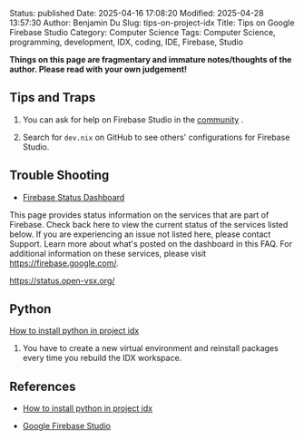 Status: published
Date: 2025-04-16 17:08:20
Modified: 2025-04-28 13:57:30
Author: Benjamin Du
Slug: tips-on-project-idx
Title: Tips on Google Firebase Studio
Category: Computer Science
Tags: Computer Science, programming, development, IDX, coding, IDE, Firebase, Studio

**Things on this page are fragmentary and immature notes/thoughts of the author. Please read with your own judgement!**

## Tips and Traps

1. You can ask for help on Firebase Studio 
    in the 
    [community](https://community.firebasestudio.dev/)
    .

2. Search for `dev.nix` on GitHub to see others' configurations for Firebase Studio.

## Trouble Shooting

- [Firebase Status Dashboard](https://status.firebase.google.com/)

This page provides status information on the services that are part of Firebase. Check back here to view the current status of the services listed below. If you are experiencing an issue not listed here, please contact Support. Learn more about what's posted on the dashboard in this FAQ. For additional information on these services, please visit https://firebase.google.com/.

https://status.open-vsx.org/

## Python

[How to install python in project idx](https://community.firebasestudio.dev/t/how-to-install-python-in-project-idx/54)

1. You have to create a new virtual environment and reinstall packages 
    every time you rebuild the IDX workspace.

## References

- [How to install python in project idx](https://community.firebasestudio.dev/t/how-to-install-python-in-project-idx/54)

- [Google Firebase Studio](https://firebase.studio/)

